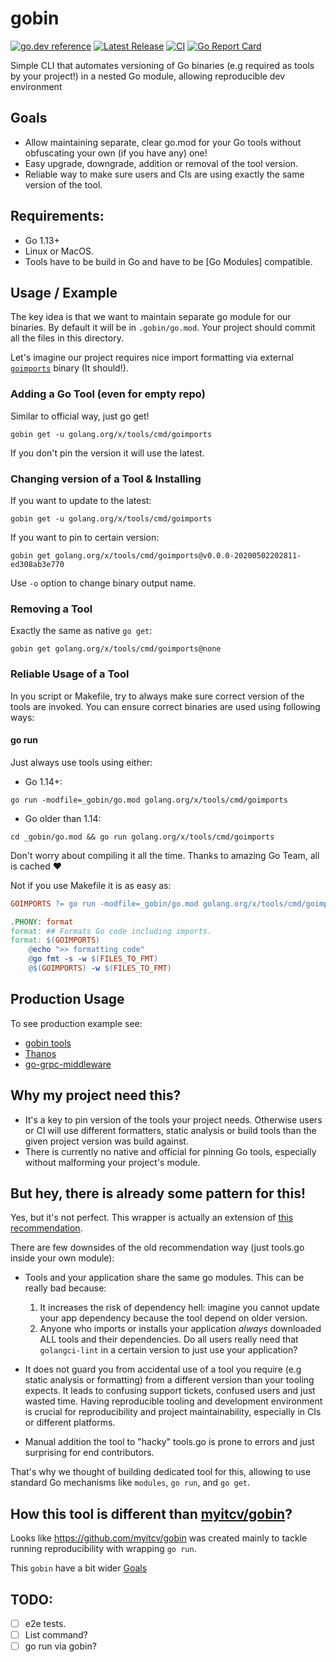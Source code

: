 # gobin
[![go.dev reference](https://img.shields.io/badge/go.dev-reference-007d9c?logo=go&logoColor=white&style=flat-square)](https://pkg.go.dev/github.com/bwplotka/gobin)
[![Latest Release](https://img.shields.io/github/release/bwplotka/gobin.svg?style=flat-square)](https://github.com/bwplotka/gobin/releases/latest)
[![CI](https://github.com/bwplotka/gobin/workflows/go/badge.svg)](https://github.com/bwplotka/gobin/actions?query=workflow%3Ago)
[![Go Report Card](https://goreportcard.com/badge/github.com/bwplotka/gobin)](https://goreportcard.com/report/github.com/bwplotka/gobin)

Simple CLI that automates versioning of Go binaries (e.g required as tools by your project!) in a nested Go module, allowing reproducible dev environment  

## Goals

* Allow maintaining separate, clear go.mod for your Go tools without obfuscating your own (if you have any) one!
* Easy upgrade, downgrade, addition or removal of the tool version.
* Reliable way to make sure users and CIs are using exactly the same version of the tool.

## Requirements:

* Go 1.13+
* Linux or MacOS.
* Tools have to be build in Go and have to be [Go Modules] compatible.

## Usage / Example

The key idea is that we want to maintain separate go module for our binaries. By default it will be in `.gobin/go.mod`.
Your project should commit all the files in this directory.

Let's imagine our project requires nice import formatting via external [`goimports`](https://pkg.go.dev/golang.org/x/tools/cmd/goimports?tab=doc) binary (It should!).

### Adding a Go Tool (even for empty repo)

Similar to official way, just go get!

`gobin get -u golang.org/x/tools/cmd/goimports`

If you don't pin the version it will use the latest.

### Changing version of a Tool & Installing

If you want to update to the latest:

`gobin get -u golang.org/x/tools/cmd/goimports`

If you want to pin to certain version:

`gobin get golang.org/x/tools/cmd/goimports@v0.0.0-20200502202811-ed308ab3e770`

Use `-o` option to change binary output name.

### Removing a Tool

Exactly the same as native `go get`:

`gobin get golang.org/x/tools/cmd/goimports@none`

### Reliable Usage of a Tool

In you script or Makefile, try to always make sure correct version of the tools are invoked.
You can ensure correct binaries are used using following ways:

#### go run

Just always use tools using either:

* Go 1.14+:

`go run -modfile=_gobin/go.mod golang.org/x/tools/cmd/goimports`

* Go older than 1.14:

`cd _gobin/go.mod && go run golang.org/x/tools/cmd/goimports`

Don't worry about compiling it all the time. Thanks to amazing Go Team, all is cached ❤️

Not if you use Makefile it is as easy as:

```Makefile
GOIMPORTS ?= go run -modfile=_gobin/go.mod golang.org/x/tools/cmd/goimports

.PHONY: format
format: ## Formats Go code including imports.
format: $(GOIMPORTS)
	@echo ">> formatting code"
	@go fmt -s -w $(FILES_TO_FMT)
	@$(GOIMPORTS) -w $(FILES_TO_FMT)
```

## Production Usage

To see production example see:

 * [gobin tools](WIP)
 * [Thanos](WIP)
 * [go-grpc-middleware](WIP)

## Why my project need this?

* It's a key to pin version of the tools your project needs. Otherwise users or CI will use different formatters, static analysis or build tools than the
given project version was build against.
* There is currently no native and official for pinning Go tools, especially without malforming your project's module.

## But hey, there is already some pattern for this!

Yes, but it's not perfect. This wrapper is actually an extension of [this recommendation](https://github.com/golang/go/issues/25922#issuecomment-590529870).

There are few downsides of the old recommendation way (just tools.go inside your own module):

* Tools and your application share the same go modules. This can be really bad because:

  1. It increases the risk of dependency hell: imagine you cannot update your app dependency because the tool depend on older version.
  2. Anyone who imports or installs your application *always* downloaded ALL tools and their dependencies. Do all users really need that `golangci-lint` in a certain version to
  just use your application?

* It does not guard you from accidental use of a tool you require (e.g static analysis or formatting) from a different version than your tooling expects.
It leads to confusing support tickets, confused users and just wasted time. Having reproducible tooling and development environment is crucial for reproducibility
and project maintainability, especially in CIs or different platforms.

* Manual addition the tool to "hacky" tools.go is prone to errors and just surprising for end contributors.

That's why we thought of building dedicated tool for this, allowing to use standard Go mechanisms like `modules`, `go run`, and `go get`.

## How this tool is different than [myitcv/gobin](https://github.com/myitcv/gobin)?

Looks like https://github.com/myitcv/gobin was created mainly to tackle running reproducibility with wrapping `go run`.

This `gobin` have a bit wider [Goals](#Goals)

## TODO:

* [ ] e2e tests.
* [ ] List command?
* [ ] go run via gobin?